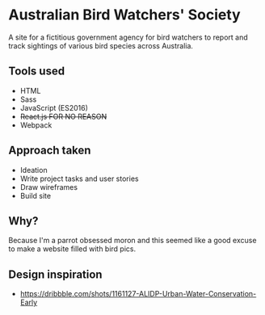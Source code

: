 # Australian Bird Watchers' Society

A site for a fictitious government agency for bird watchers to report and track sightings of various bird species across Australia.

## Tools used
- HTML
- Sass
- JavaScript (ES2016)
- ~~React.js FOR NO REASON~~
- Webpack

## Approach taken
- Ideation
- Write project tasks and user stories
- Draw wireframes
- Build site

## Why?
Because I'm a parrot obsessed moron and this seemed like a good excuse to make a website filled with bird pics.

## Design inspiration
- https://dribbble.com/shots/1161127-ALIDP-Urban-Water-Conservation-Early
